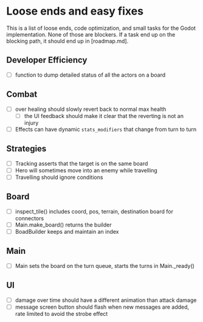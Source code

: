 Loose ends and easy fixes
=========================

This is a list of loose ends, code optimization, and small tasks for the Godot implementation. None of those are blockers. If a task end up on the blocking path, it should end up in [roadmap.md]. 

## Developer Efficiency
- [ ] function to dump detailed status of all the actors on a board

## Combat
- [ ] over healing should slowly revert back to normal max health
  - [ ] the UI feedback should make it clear that the reverting is not an injury
- [ ] Effects can have dynamic `stats_modifiers` that change from turn to turn
  
## Strategies
- [ ] Tracking asserts that the target is on the same board
- [ ] Hero will sometimes move into an enemy while travelling
- [ ] Travelling should ignore conditions

## Board
- [ ] inspect_tile() includes coord, pos, terrain, destination board for connectors
- [ ] Main.make_board() returns the builder
- [ ] BoadBuilder keeps and maintain an index

## Main
- [ ] Main sets the board on the turn queue, starts the turns in Main._ready()

## UI
- [ ] damage over time should have a different animation than attack damage
- [ ] message screen button should flash when new messages are added, rate limited to avoid the strobe effect
